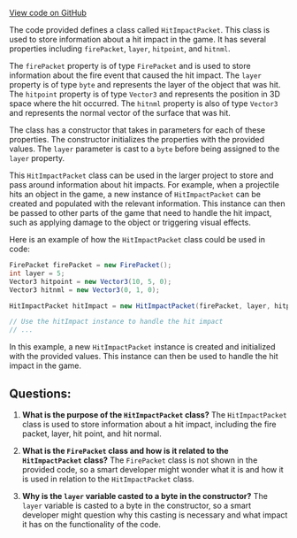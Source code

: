 [View code on GitHub](https://github.com/TieHaxJan/Brick-Force/Assembly-CSharp\HitImpactPacket.cs)

The code provided defines a class called `HitImpactPacket`. This class is used to store information about a hit impact in the game. It has several properties including `firePacket`, `layer`, `hitpoint`, and `hitnml`. 

The `firePacket` property is of type `FirePacket` and is used to store information about the fire event that caused the hit impact. The `layer` property is of type `byte` and represents the layer of the object that was hit. The `hitpoint` property is of type `Vector3` and represents the position in 3D space where the hit occurred. The `hitnml` property is also of type `Vector3` and represents the normal vector of the surface that was hit.

The class has a constructor that takes in parameters for each of these properties. The constructor initializes the properties with the provided values. The `layer` parameter is cast to a `byte` before being assigned to the `layer` property.

This `HitImpactPacket` class can be used in the larger project to store and pass around information about hit impacts. For example, when a projectile hits an object in the game, a new instance of `HitImpactPacket` can be created and populated with the relevant information. This instance can then be passed to other parts of the game that need to handle the hit impact, such as applying damage to the object or triggering visual effects.

Here is an example of how the `HitImpactPacket` class could be used in code:

```csharp
FirePacket firePacket = new FirePacket();
int layer = 5;
Vector3 hitpoint = new Vector3(10, 5, 0);
Vector3 hitnml = new Vector3(0, 1, 0);

HitImpactPacket hitImpact = new HitImpactPacket(firePacket, layer, hitpoint, hitnml);

// Use the hitImpact instance to handle the hit impact
// ...
```

In this example, a new `HitImpactPacket` instance is created and initialized with the provided values. This instance can then be used to handle the hit impact in the game.
## Questions: 
 1. **What is the purpose of the `HitImpactPacket` class?**
The `HitImpactPacket` class is used to store information about a hit impact, including the fire packet, layer, hit point, and hit normal.

2. **What is the `FirePacket` class and how is it related to the `HitImpactPacket` class?**
The `FirePacket` class is not shown in the provided code, so a smart developer might wonder what it is and how it is used in relation to the `HitImpactPacket` class.

3. **Why is the `layer` variable casted to a byte in the constructor?**
The `layer` variable is casted to a byte in the constructor, so a smart developer might question why this casting is necessary and what impact it has on the functionality of the code.
